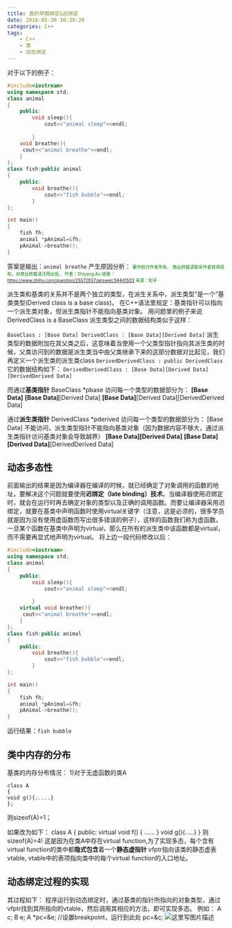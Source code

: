 ```yaml
---
title: 类的早期绑定&迟绑定
date: 2016-05-30 10:38:20
categories: C++
tags:
	- C++
	- 类
	- 动态绑定
---
```


对于以下的例子：
```cpp
#include<iostream>
using namespace std;
class animal
{
    public:
        void sleep(){
            cout<<"animal sleep"<<endl;
            
        }
    void breathe(){
     cout<<"animal breathe"<<endl;
    }
};
class fish:public animal
{
    public:
        void breathe(){
            cout<<"fish bubble"<<endl;
        }
};

int main()
{
    fish fh;
    animal *pAnimal=&fh;
    pAnimal->breathe();
}
```

<!-- more -->

答案是输出：`animal breathe`
产生原因分析：
<font color=green size=0.5>著作权归作者所有。
商业转载请联系作者获得授权，非商业转载请注明出处。
作者：Shiyang Ao
链接：https://www.zhihu.com/question/25572937/answer/34441503
来源：知乎</font>

派生类和基类的关系并不是两个独立的类型，在派生关系中，派生类型“是一个”基类类型(Derived class is a base class)。
在C++语法里规定：基类指针可以指向一个派生类对象，但派生类指针不能指向基类对象。
用问题里的例子来说DerivedClass is a BaseClass
派生类型之间的数据结构类似于这样：

`BaseClass : [Base Data]
DerivedClass : [Base Data][Derived Data]`
派生类型的数据附加在其父类之后，这意味着当使用一个父类型指针指向其派生类的时候，父类访问到的数据是派生类当中由父类继承下来的这部分数据对比起见，我们再定义一个派生类的派生类class  `DerivedDerivedClass : public DerivedClass`
它的数据结构如下：
`DerivedDerivedClass : [Base Data][Derived Data][DerivedDerived Data]`

而通过**基类指针** BaseClass *pbase
访问每一个类型的数据部分为：
**[Base Data]**
**[Base Data]**[Derived Data]
**[Base Data]**[Derived Data][DerivedDerived Data]

通过**派生类指针** DerivedClass *pderived
访问每一个类型的数据部分为：
[Base Data] 不能访问，派生类型指针不能指向基类对象（因为数据内容不够大，通过派生类指针访问基类对象会导致越界）
**[Base Data][Derived Data]**
**[Base Data][Derived Data]**[DerivedDerived Data]

## 动态多态性
前面输出的结果是因为编译器在编译的时候，就已经确定了对象调用的函数的地址，要解决这个问题就要使用**迟绑定（late binding）技术**。当编译器使用迟绑定时，就会在运行时再去确定对象的类型以及正确的调用函数。而要让编译器采用迟绑定，就要在基类中声明函数时使用virtual关键字（注意，这是必须的，很多学员就是因为没有使用虚函数而写出很多错误的例子），这样的函数我们称为虚函数。一旦某个函数在基类中声明为virtual，那么在所有的派生类中该函数都是virtual，而不需要再显式地声明为virtual。
将上边一段代码修改以后：

```cpp
#include<iostream>
using namespace std;
class animal
{
	public:
		void sleep(){
			cout<<"animal sleep"<<endl;
			
		}
	virtual void breathe(){
     cout<<"animal breathe"<<endl;
    }
};
class fish:public animal
{
	public:
		void breathe(){
			cout<<"fish bubble"<<endl;
		}
};

int main()
{
	fish fh;
	animal *pAnimal=&fh;
	pAnimal->breathe();
}
```
运行结果：`fish bubble`


## 类中内存的分布

基类的内存分布情况：
1)对于无虚函数的类A

```
class A
{
void g(){.....}
};
```

则sizeof(A)=1；

如果改为如下：
class A
{
public:
    virtual void f()
    {
       ......
    }
    void g(){.....}
}
则sizeof(A)=4! 这是因为在类A中存在virtual function,为了实现多态，每个含有virtual function的类中都**隐式包含**着一个**静态虚指针** vfptr指向该类的静态虚表vtable, vtable中的表项指向类中的每个virtual function的入口地址。

## 动态绑定过程的实现

其过程如下：
    程序运行到动态绑定时，通过基类的指针所指向的对象类型，通过vfptr找到其所指向的vtable，然后调用其相应的方法，即可实现多态。
例如：
A c;
B e;
A *pc=&e; //设置breakpoint，运行到此处
pc=&c;
![这里写图片描述](http://images.cnitblog.com/i/448111/201403/281705337502078.png)
